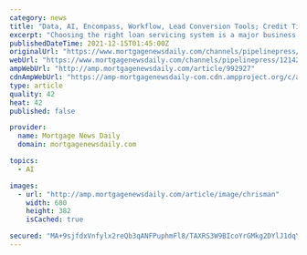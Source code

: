 ```yaml
---
category: news
title: "Data, AI, Encompass, Workflow, Lead Conversion Tools; Credit Tightening; Events and Webinars; LO Comp"
excerpt: "Choosing the right loan servicing system is a major business decision. So if one of your operational goals for 2022 is to select a servicing platform, why not start now? Black Knight’s recent white paper can help you cut through clutter and select the ..."
publishedDateTime: 2021-12-15T01:45:00Z
originalUrl: "https://www.mortgagenewsdaily.com/channels/pipelinepress/12142021-mortgage-credit.aspx"
webUrl: "https://www.mortgagenewsdaily.com/channels/pipelinepress/12142021-mortgage-credit.aspx"
ampWebUrl: "http://amp.mortgagenewsdaily.com/article/992927"
cdnAmpWebUrl: "https://amp-mortgagenewsdaily-com.cdn.ampproject.org/c/amp.mortgagenewsdaily.com/article/992927"
type: article
quality: 42
heat: 42
published: false

provider:
  name: Mortgage News Daily
  domain: mortgagenewsdaily.com

topics:
  - AI

images:
  - url: "http://amp.mortgagenewsdaily.com/article/image/chrisman"
    width: 680
    height: 382
    isCached: true

secured: "MA+9sjfdxVnfylx2reQb3qANFPuphmFl8/TAXRS3W9BIcoYrGMkg2DYlJ1dqYAekge5Bhl4M4y0KD5pONBfkZY/VuGMdXENfuhJKHb/7D4b8Y/Ij7ChEC5Z1YXdNtZ2ikAdchvQlQYcoE+ki2alBt/JHwuUv4vbxozjeTA7JVmqHt/LXsGx3WfMxMRNGY2FGgFJp9+h4WvCGib6sqs8zHb+Pbntu3i+g/g8OQKW5DEwIxdbJn61DS1cnWL6Vwtc+PtTnhd+Q9i7xE6Dp+lxfAQioI0sofwQEktLrFKf68zHT/2C7myPngQ7BMOJAD/sI7y81gfR8sHfw6POtzj5zQrCcV+CFgxZV3mFKBtSrBNE=;SQUSh4ju9OEV2VxCMlzjlA=="
---
```


